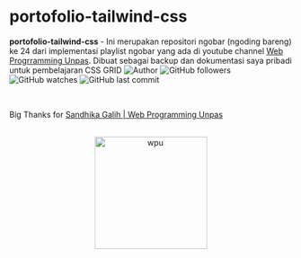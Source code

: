 # portofolio-tailwind-css

**portofolio-tailwind-css** -  Ini merupakan repositori ngobar (ngoding bareng) ke 24 dari implementasi playlist ngobar yang ada di youtube channel [Web Progrramming Unpas](https://youtu.be/kvyJPvJKTBI). Dibuat sebagai backup dan dokumentasi saya pribadi untuk pembelajaran CSS GRID
![Author](https://img.shields.io/badge/made%20by-Ardywsptr-blue)
![GitHub followers](https://img.shields.io/github/followers/Ardywsptr?style=social)
![GitHub watches](https://img.shields.io/github/stars/Ardywsptr/website-responsive-css-grid?style=social)
![GitHub last commit](https://img.shields.io/github/last-commit/Ardywsptr/portofolio-tailwind-css)

<br clear="both">

Big Thanks for [Sandhika Galih | Web Programming Unpas](https://www.youtube.com/@sandhikagalihWPU)

<br clear="both">

<div align="center">
  <img src="https://i.postimg.cc/BvnhgP58/wpu.png" alt="wpu" width="200px">
</div>
